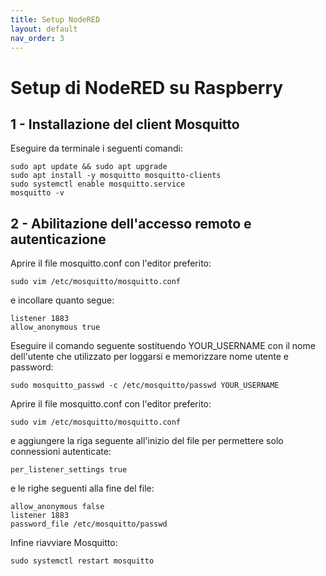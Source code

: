 ```yaml
---
title: Setup NodeRED
layout: default
nav_order: 3
---
```


# Setup di NodeRED su Raspberry

## 1 - Installazione del client Mosquitto

Eseguire da terminale i seguenti comandi:

```
sudo apt update && sudo apt upgrade
sudo apt install -y mosquitto mosquitto-clients
sudo systemctl enable mosquitto.service
mosquitto -v
```

## 2 - Abilitazione dell'accesso remoto e autenticazione

Aprire il file mosquitto.conf con l'editor preferito:

```
sudo vim /etc/mosquitto/mosquitto.conf
```

e incollare quanto segue:

```
listener 1883
allow_anonymous true
```

Eseguire il comando seguente sostituendo YOUR_USERNAME con il nome dell'utente che utilizzato per loggarsi e memorizzare nome utente e password:

```
sudo mosquitto_passwd -c /etc/mosquitto/passwd YOUR_USERNAME
```

Aprire il file mosquitto.conf con l'editor preferito:

```
sudo vim /etc/mosquitto/mosquitto.conf
```

e aggiungere la riga seguente all'inizio del file per permettere solo connessioni autenticate:

```
per_listener_settings true
```

e le righe seguenti alla fine del file:

```
allow_anonymous false
listener 1883
password_file /etc/mosquitto/passwd
```

Infine riavviare Mosquitto:

```
sudo systemctl restart mosquitto
```

